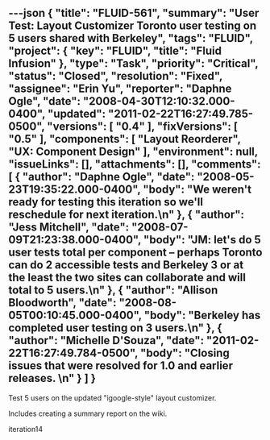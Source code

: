---json
{
  "title": "FLUID-561",
  "summary": "User Test: Layout Customizer Toronto user testing on 5 users shared with Berkeley",
  "tags": "FLUID",
  "project": {
    "key": "FLUID",
    "title": "Fluid Infusion"
  },
  "type": "Task",
  "priority": "Critical",
  "status": "Closed",
  "resolution": "Fixed",
  "assignee": "Erin Yu",
  "reporter": "Daphne Ogle",
  "date": "2008-04-30T12:10:32.000-0400",
  "updated": "2011-02-22T16:27:49.785-0500",
  "versions": [
    "0.4"
  ],
  "fixVersions": [
    "0.5"
  ],
  "components": [
    "Layout Reorderer",
    "UX: Component Design"
  ],
  "environment": null,
  "issueLinks": [],
  "attachments": [],
  "comments": [
    {
      "author": "Daphne Ogle",
      "date": "2008-05-23T19:35:22.000-0400",
      "body": "We weren't ready for testing this iteration so we'll reschedule for next iteration.\n"
    },
    {
      "author": "Jess Mitchell",
      "date": "2008-07-09T21:23:38.000-0400",
      "body": "JM: let's do 5 user tests total per component – perhaps Toronto can do 2 accessible tests and Berkeley 3 or at the least the two sites can collaborate and will total to 5 users.\n"
    },
    {
      "author": "Allison Bloodworth",
      "date": "2008-08-05T00:10:45.000-0400",
      "body": "Berkeley has completed user testing on 3 users.\n"
    },
    {
      "author": "Michelle D'Souza",
      "date": "2011-02-22T16:27:49.784-0500",
      "body": "Closing issues that were resolved for 1.0 and earlier releases.&#x20;\n"
    }
  ]
}
---
Test 5 users on the updated "igoogle-style" layout customizer.

Includes creating a summary report on the wiki.

iteration14

        